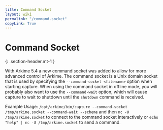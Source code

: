 ```yaml
---
title: Command Socket
layout: wiki
permalink: "/command-socket"
copyLink: True
---
```


<div class="full-height-and-width-container with-footer p-3" markdown="1">

# Command Socket
{: .section-header.mt-1 }

With Arkime 5.4 a new command socket was added to allow for more advanced control of Arkime.
The command socket is a Unix domain socket that is used by specifying the `--command-socket <filename>` option when starting capture.
When using the command socket in offline mode, you will probably also want to use the `--command-wait` option, which will cause capture to wait to shutdown until the `shutdown` command is received.

Example Usage: <code>/opt/arkime/bin/capture --command-socket /tmp/arkime.socket --command-wait  --scheme</code> and then <code>nc -U /tmp/arkime.socket</code> to connect to the command socket interactively or <code>echo "help" | nc -U /tmp/arkime.socket</code> to send a command.

</div>
